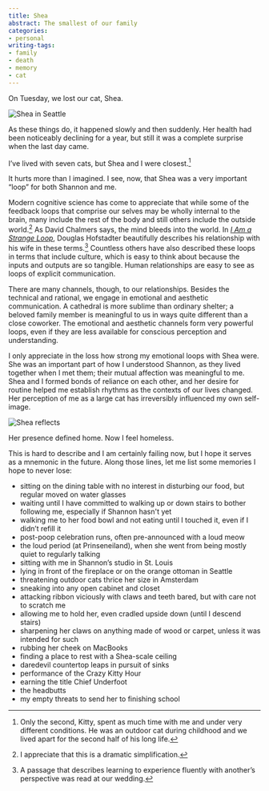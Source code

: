 ```yaml
---
title: Shea
abstract: The smallest of our family
categories:
- personal
writing-tags:
- family
- death
- memory
- cat
---
```


On Tuesday, we lost our cat, Shea.

![Shea in Seattle](/media/2017-01-26-shea/shea-planter.jpg)

As these things do, it happened slowly and then suddenly. Her health had been noticeably declining for a year, but still it was a complete surprise when the last day came.

I’ve lived with seven cats, but Shea and I were closest.[^kitty]

[^kitty]: Only the second, Kitty, spent as much time with me and under very different conditions. He was an outdoor cat during childhood and we lived apart for the second half of his long life.

It hurts more than I imagined. I see, now, that Shea was a very important “loop” for both Shannon and me.

Modern cognitive science has come to appreciate that while some of the feedback loops that comprise our selves may be wholly internal to the brain, many include the rest of the body and still others include the outside world.[^loop] As David Chalmers says, the mind bleeds into the world. In _[I Am a Strange Loop](https://www.goodreads.com/book/show/2666176.I_Am_a_Strange_Loop)_, Douglas Hofstadter beautifully describes his relationship with his wife in these terms.[^strange] Countless others have also described these loops in terms that include culture, which is easy to think about because the inputs and outputs are so tangible. Human relationships are easy to see as loops of explicit communication.

[^loop]: I appreciate that this is a dramatic simplification.
[^strange]: A passage that describes learning to experience fluently with another’s perspective was read at our wedding.

There are many channels, though, to our relationships. Besides the technical and rational, we engage in emotional and aesthetic communication. A cathedral is more sublime than ordinary shelter; a beloved family member is meaningful to us in ways quite different than a close coworker. The emotional and aesthetic channels form very powerful loops, even if they are less available for conscious perception and understanding.

I only appreciate in the loss how strong my emotional loops with Shea were. She was an important part of how I understood Shannon, as they lived together when I met them; their mutual affection was meaningful to me. Shea and I formed bonds of reliance on each other, and her desire for routine helped me establish rhythms as the contexts of our lives changed. Her perception of me as a large cat has irreversibly influenced my own self-image.

![Shea reflects](/media/2017-01-26-shea/shea-mirror.jpg)

Her presence defined home. Now I feel homeless.

This is hard to describe and I am certainly failing now, but I hope it serves as a mnemonic in the future. Along those lines, let me list some memories I hope to never lose:

- sitting on the dining table with no interest in disturbing our food, but regular moved on water glasses
- waiting until I have committed to walking up or down stairs to bother following me, especially if Shannon hasn't yet
- walking me to her food bowl and not eating until I touched it, even if I didn’t refill it
- post-poop celebration runs, often pre-announced with a loud meow
- the loud period (at Prinseneiland), when she went from being mostly quiet to regularly talking
- sitting with me in Shannon’s studio in St. Louis
- lying in front of the fireplace or on the orange ottoman in Seattle
- threatening outdoor cats thrice her size in Amsterdam
- sneaking into any open cabinet and closet
- attacking ribbon viciously with claws and teeth bared, but with care not to scratch me
- allowing me to hold her, even cradled upside down (until I descend stairs)
- sharpening her claws on anything made of wood or carpet, unless it was intended for such
- rubbing her cheek on MacBooks
- finding a place to rest with a Shea-scale ceiling
- daredevil countertop leaps in pursuit of sinks
- performance of the Crazy Kitty Hour
- earning the title Chief Underfoot
- the headbutts
- my empty threats to send her to finishing school
